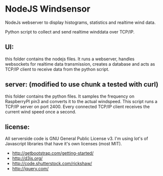 NodeJS Windsensor
========
NodeJs webserver to display histograms, statistics and realtime wind data.

Python script to collect and send realtime winddata over TCP/IP.

UI:
-------------
this folder contains the nodejs files. It runs a webserver, handles websockets for realtime data transmission, creates a database and acts as TCP/IP client to receive data from the python script.

server: (modified to use chunk a tested with curl)
-------------------
this folder contains the python files. It samples the frequency on RaspberryPI pin3 and converts it to the actual windspeed. This script runs a TCP/IP server on port 2400. Every connected TCP/IP client receives the current wind speed once a second.

license:
----------------
All serverside code is GNU General Public License v3.
I'm using lot's of Javascript libraries that have it's own licenses (most MIT).
* http://getbootstrap.com/getting-started/
* http://d3js.org/
* http://code.shutterstock.com/rickshaw/
* http://jquery.com/

